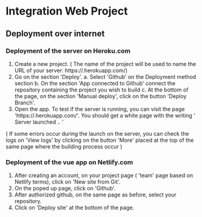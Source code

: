 # Integration Web Project

## Deployment over internet

### Deployment of the server on Heroku.com
   1. Create a new project. 
      ( The name of the project will be used to name the URL of your server: https://<Name of your project>.herokuapp.com/)
   2. Go on the section 'Deploy'. 
      a. Select 'Github' on the Deployment method section
      b. On the section 'App connected to Github' connect the repository containing the project you wish to          build
      c. At the bottom of the page, on the section 'Manual deploy', click on the button 'Deploy Branch'.
   3. Open the app. To test if the server is running, you can visit the page 'https://<Name of your project>.herokuapp.com/'. You should get a white page with the writing ' Server launched .. ' 

   ( If some errors occur during the launch on the server, you can check the logs on 'View logs' by clicking on the button 'More' placed at the top of the same page where the building process occur )
  
### Deployment of the vue app on Netlify.com
   1. After creating an account, on your project page ( 'team' page based on Netlify terms), click on 'New site from Git'.
   2. On the poped up page, click on 'Github'.
   3. After authorized github, on the same page as before, select your repository.
   4. Click on 'Deploy site' at the bottom of the page.
   
